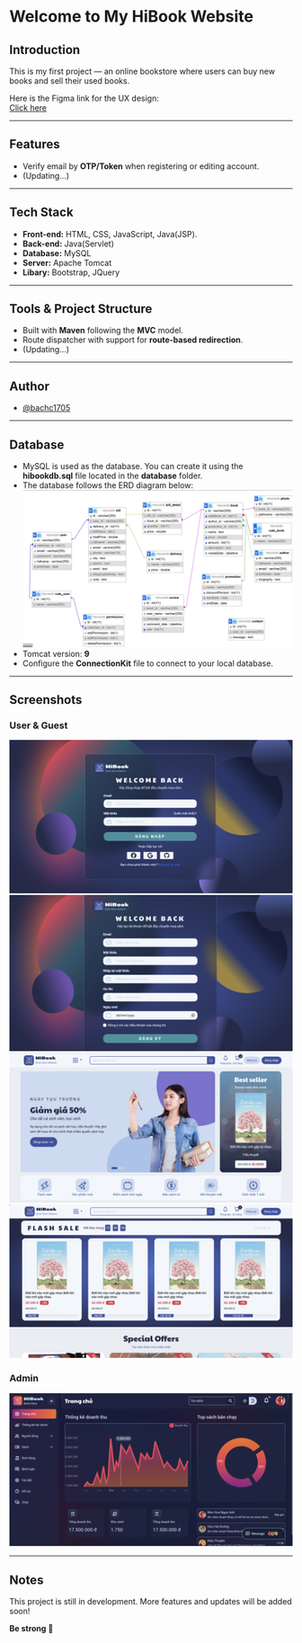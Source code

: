 # Welcome to My HiBook Website

## Introduction
This is my first project — an online bookstore where users can buy new books and sell their used books.

Here is the Figma link for the UX design:  
[Click here](https://www.figma.com/design/DxR8zV3TBbsBe25Ly1FgDP/HiBook?node-id=0-1&t=ALR28rvtGhjJVNNc-1)

---

## Features
- Verify email by **OTP/Token** when registering or editing account.
- (Updating...)

---

## Tech Stack
- **Front-end:** HTML, CSS, JavaScript, Java(JSP).
- **Back-end:** Java(Servlet)  
- **Database:** MySQL  
- **Server:** Apache Tomcat
- **Libary:** Bootstrap, JQuery

---

## Tools & Project Structure
- Built with **Maven** following the **MVC** model.
- Route dispatcher with support for **route-based redirection**.
- (Updating...)

---

## Author
- [@bachc1705](https://github.com/baohc1705)

---

## Database
- MySQL is used as the database. You can create it using the **hibookdb.sql** file located in the **database** folder.
- The database follows the ERD diagram below:  
  ![ERD diagram](https://github.com/baohc1705/hibook/blob/main/screenshot/erd-hibook.png)
- Tomcat version: **9**  
- Configure the **ConnectionKit** file to connect to your local database.

---

## Screenshots

### User & Guest
![Login](https://github.com/baohc1705/hibook/blob/main/screenshot/login.png)  
![Register](https://github.com/baohc1705/hibook/blob/main/screenshot/register.png)  
![Homepage](https://github.com/baohc1705/hibook/blob/main/screenshot/homepage1.png)
![Cart](https://github.com/baohc1705/hibook/blob/main/screenshot/homepage2.png)  


### Admin
![Dashboard](https://github.com/baohc1705/hibook/blob/main/screenshot/dashboard.png)  

---

## Notes
This project is still in development. More features and updates will be added soon!

**Be strong 💪**
